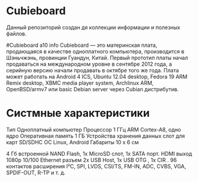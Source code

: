 # Cubieboard
Данный репозиторий создан дя коллекции информации и полезных файлов.

#Cubieboard a10 info
Cubieboard — это материнская плата, продающаяся в качестве одноплатного компьютера, производится в Шэньчжэнь, провинции Гуандун, Китай. Первый прототип платы начал продаваться на международном уровне в сентябре 2012 года, а серийную версию начали продавать в октябре того же года. Плата может работать на Android 4 ICS, Ubuntu 12.04 desktop, Fedora 19 ARM Remix desktop, XBMC media player system, Archlinux ARM, OpenBSD/armv7 или basic Debian server через Cubian дистрибутив. 

# Систмные характеристики
Тип 	                      Одноплатный компьютер
Процессор 	                1 ГГц ARM Cortex-A8, одно ядро
Оперативная память          1 ГБ
Устройства хранения данных 	слот для карт SD/SDHC
ОС 	                        Linux, Android
Габариты 	                  10 х 6 см

4 Гб встроенной NAND Flash, 1x MicroSD слот, 1x SATA порт.
HDMI выход 1080p
10/100 Ethernet разъем
2x USB Host, 1x USB OTG , 1x CIR .
96 контактов расширения I²C, SPI, LVDS, CSI/TS, FM-IN, ADC, CVBS, VGA, SPDIF-OUT, R-TP и т. д.
